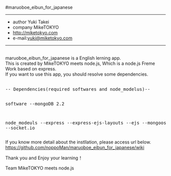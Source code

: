 #maruoboe_eibun_for_japanese

-----------------------------------

* author Yuki Takei 
* company MikeTOKYO
* http://miketokyo.com
* e-mail:yuki@miketokyo.com

-----------------------------------
<br />
maruoboe_eibun_for_japanese is a English lerning app.<br />
This is created by MikeTOKYO meets node.js, Which is a node.js Freme Work based on express.<br />
If you want to use this app, you should resolve some dependencies.<br />
<br />
<pre>
-- Dependencies(required softwares and node_modelus)--

software
--mongoDB 2.2

node_modeuls
--express
--express-ejs-layouts
--ejs
--mongoose
--socket.io
</pre>

If you know more detail about the instllation, please access url below.<br />
https://github.com/noppoMan/maruoboe_eibun_for_japanese/wiki


Thank you and Enjoy your learning！

Team MikeTOKYO meets node.js
